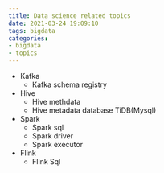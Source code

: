 ```yaml
---
title: Data science related topics
date: 2021-03-24 19:09:10
tags: bigdata
categories:
- bigdata
- topics
---
```


* Kafka
    * Kafka schema registry
* Hive
    * Hive methdata
    * Hive metadata database TiDB(Mysql)
* Spark
    * Spark sql
    * Spark driver
    * Spark executor
* Flink
    * Flink Sql